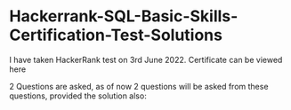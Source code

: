 # Hackerrank-SQL-Basic-Skills-Certification-Test-Solutions


I have taken HackerRank test on 3rd June 2022. Certificate can be viewed here

2 Questions are asked, as of now 2 questions will be asked from these questions, provided the solution also:
